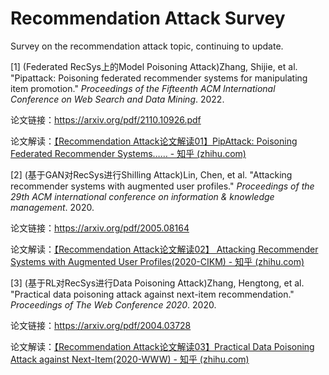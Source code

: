 # Recommendation Attack Survey
Survey on the recommendation attack topic, continuing to update.

[1] (Federated RecSys上的Model Poisoning Attack)Zhang, Shijie, et al. "Pipattack: Poisoning federated recommender systems for manipulating item promotion." *Proceedings of the Fifteenth ACM International Conference on Web Search and Data Mining*. 2022.

论文链接：https://arxiv.org/pdf/2110.10926.pdf

论文解读：[【Recommendation Attack论文解读01】PipAttack: Poisoning Federated Recommender Systems…… - 知乎 (zhihu.com)](https://zhuanlan.zhihu.com/p/559182390)

[2] (基于GAN对RecSys进行Shilling Attack)Lin, Chen, et al. "Attacking recommender systems with augmented user profiles." *Proceedings of the 29th ACM international conference on information & knowledge management*. 2020.

论文链接：https://arxiv.org/pdf/2005.08164

论文解读：[【Recommendation Attack论文解读02】 Attacking Recommender Systems with Augmented User Profiles(2020-CIKM) - 知乎 (zhihu.com)](https://zhuanlan.zhihu.com/p/559609605)

[3] (基于RL对RecSys进行Data Poisoning Attack)Zhang, Hengtong, et al. "Practical data poisoning attack against next-item recommendation." *Proceedings of The Web Conference 2020*. 2020.

论文链接：https://arxiv.org/pdf/2004.03728

论文解读：[【Recommendation Attack论文解读03】Practical Data Poisoning Attack against Next-Item(2020-WWW) - 知乎 (zhihu.com)](https://zhuanlan.zhihu.com/p/559651201)
